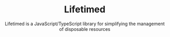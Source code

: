 <h1 align="center">Lifetimed</h1>

<p align="center">
Lifetimed is a JavaScript/TypeScript library for simplifying the management of disposable resources
</p>
